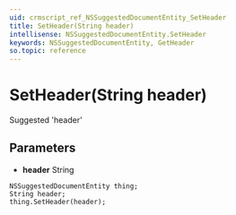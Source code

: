```yaml
---
uid: crmscript_ref_NSSuggestedDocumentEntity_SetHeader
title: SetHeader(String header)
intellisense: NSSuggestedDocumentEntity.SetHeader
keywords: NSSuggestedDocumentEntity, GetHeader
so.topic: reference
---
```


# SetHeader(String header)

Suggested 'header'

## Parameters

* **header** String

```crmscript
NSSuggestedDocumentEntity thing;
String header;
thing.SetHeader(header);
```

